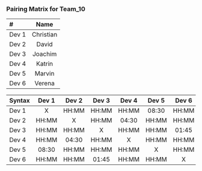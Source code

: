 ### Pairing Matrix for Team_10

| #                | Name       | 
| :---             |    :----:  |
| Dev 1            | Christian  |
| Dev 2            | David      |
| Dev 3            | Joachim    |
| Dev 4            | Katrin     |
| Dev 5            | Marvin     |
| Dev 6            | Verena     |

| Syntax      | Dev 1       | Dev 2       | Dev 3       | Dev 4       | Dev 5       | Dev 6      | 
| :---        |    :----:   |    :----:   |    :----:   |    :----:   |    :----:   |    :----:  | 
| Dev 1       | X           | HH:MM       | HH:MM       | HH:MM       | 08:30       | HH:MM      | 
| Dev 2       | HH:MM       | X           | HH:MM       | 04:30       | HH:MM       | HH:MM      |
| Dev 3       | HH:MM       | HH:MM       | X           | HH:MM       | HH:MM       | 01:45      | 
| Dev 4       | HH:MM       | 04:30       | HH:MM       | X           | HH:MM       | HH:MM      | 
| Dev 5       | 08:30       | HH:MM       | HH:MM       | HH:MM       | X           | HH:MM      | 
| Dev 6       | HH:MM       | HH:MM       | 01:45       | HH:MM       | HH:MM       | X          | 

